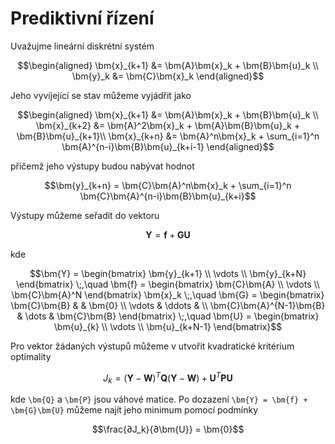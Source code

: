 Prediktivní řízení
==================

Uvažujme lineární diskrétní systém
```math
\begin{aligned}
	\bm{x}_{k+1} &= \bm{A}\bm{x}_k + \bm{B}\bm{u}_k \\
	\bm{y}_k &= \bm{C}\bm{x}_k
\end{aligned}
```
Jeho vyvíjející se stav můžeme vyjádřit jako
```math
\begin{aligned}
	\bm{x}_{k+1} &= \bm{A}\bm{x}_k + \bm{B}\bm{u}_k \\
	\bm{x}_{k+2} &= \bm{A}^2\bm{x}_k + \bm{A}\bm{B}\bm{u}_k + \bm{B}\bm{u}_{k+1}\\
	\bm{x}_{k+n} &= \bm{A}^n\bm{x}_k + \sum_{i=1}^n \bm{A}^{n-i}\bm{B}\bm{u}_{k+i-1}
\end{aligned}
```
přičemž jeho výstupy budou nabývat hodnot
```math
\bm{y}_{k+n} = \bm{C}\bm{A}^n\bm{x}_k + \sum_{i=1}^n \bm{C}\bm{A}^{n-i}\bm{B}\bm{u}_{k+i}
```

Výstupy můžeme seřadit do vektoru
```math
\bm{Y} = \bm{f} + \bm{G}\bm{U}
```
kde
```math
\bm{Y}
=
\begin{bmatrix}
	\bm{y}_{k+1} \\
	\vdots \\
	\bm{y}_{k+N}
\end{bmatrix}
\;,\quad 
\bm{f}
=
\begin{bmatrix}
	\bm{C}\bm{A} \\
	\vdots \\
	\bm{C}\bm{A}^N
\end{bmatrix}
\bm{x}_k
\;,\quad 
\bm{G}
=
\begin{bmatrix}
	\bm{C}\bm{B} &  & \bm{0} \\
	\vdots & \ddots & \\
	\bm{C}\bm{A}^{N-1}\bm{B} & \dots & \bm{C}\bm{B}
\end{bmatrix}
\;,\quad 
\bm{U}
=
\begin{bmatrix}
	\bm{u}_{k} \\
	\vdots \\
	\bm{u}_{k+N-1}
\end{bmatrix}
```

Pro vektor žádaných výstupů můžeme v utvořit kvadratické kritérium optimality
```math
J_k = (\bm{Y}-\bm{W})^T \bm{Q} (\bm{Y}-\bm{W}) + \bm{U}^T\bm{P}\bm{U}
```
kde ``\bm{Q}`` a ``\bm{P}`` jsou váhové matice. Po dozazení ``\bm{Y} = \bm{f} + \bm{G}\bm{U}`` můžeme najít jeho minimum pomocí podmínky
```math
\frac{∂J_k}{∂\bm{U}} = \bm{0}
```